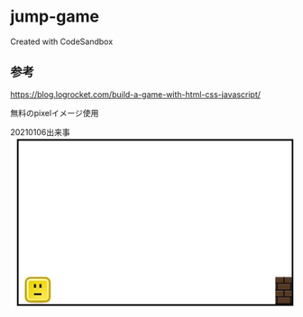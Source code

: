 # jump-game
Created with CodeSandbox

## 参考
https://blog.logrocket.com/build-a-game-with-html-css-javascript/

無料のpixelイメージ使用

20210106出来事
![jump1](/screen/jump1.png)
